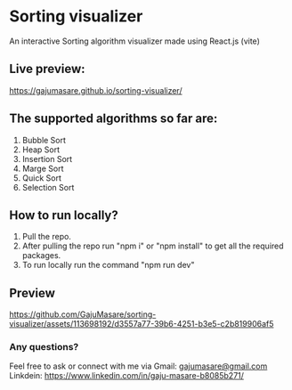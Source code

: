 # Sorting visualizer
An interactive Sorting algorithm visualizer made using React.js (vite)

## Live preview:
https://gajumasare.github.io/sorting-visualizer/

## The supported algorithms so far are:
1. Bubble Sort
2. Heap Sort
3. Insertion Sort
4. Marge Sort
5. Quick Sort
6. Selection Sort

## How to run locally?
1. Pull the repo.
2. After pulling the repo run "npm i" or "npm install" to get all the required packages.
3. To run locally run the command "npm run dev"

## Preview
https://github.com/GajuMasare/sorting-visualizer/assets/113698192/d3557a77-39b6-4251-b3e5-c2b819906af5

### Any questions?
Feel free to ask or connect with me via
Gmail: gajumasare@gmail.com
Linkdein: https://www.linkedin.com/in/gaju-masare-b8085b271/



